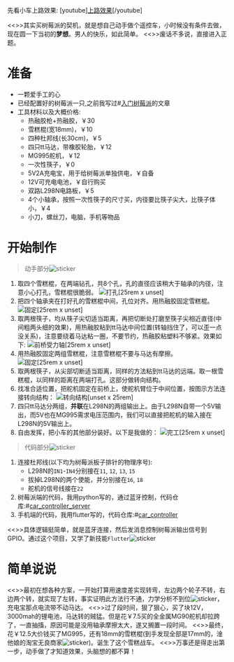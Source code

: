 先看小车上路效果:
[youtube][上路效果](https://www.youtube.com/embed/4ldY5mIPzvU)[/youtube]

<<>>其实买树莓派的契机，就是想自己动手做个遥控车，小时候没有条件去做，现在圆一下当初的**梦想**。男人的快乐，如此简单。
<<>>废话不多说，直接进入正题。

# 准备

* 一颗爱手工的心
* 已经配置好的树莓派一只,之前我写过#[入门树莓派](https://blog.halberd.cn/articles/1147)的文章
* 工具材料以及大概价格:
    * 热融胶枪+热融胶，￥30
    * 雪糕棍(宽18mm)，￥10
    * 四种杜邦线(长30cm)，￥5
    * 四只tt马达，带橡胶轮胎，￥12
    * MG995舵机，￥12
    * 一次性筷子，￥0
    * 5V2A充电宝，用于给树莓派单独供电，￥自备
    * 12V可充电电池，￥自行购买
    * 双路L298N电路板，￥5
    * 4个小轴承，按照一次性筷子的尺寸买，内径要比筷子尖大，比筷子体小，￥4
    * 小刀，螺丝刀，电脑，手机等物品

# 开始制作

> 动手部分![sticker](yellow-face/54)

1. 取四个雪糕棍，在两端钻孔，共8个孔，孔的直径应该稍大于轴承的内径，注意小心打孔，雪糕棍很脆弱。
   ![打孔[25rem x unset]](https://s2.loli.net/2022/08/16/HANTmZsdVWCJnew.jpg)
2. 把四个轴承夹在打好孔的雪糕棍中间，孔位对齐。用热融胶固定雪糕棍。
   ![固定[25rem x unset]](https://s2.loli.net/2022/08/16/qVsHZcXbWCdyUD6.jpg)
3. 取两根筷子，均从筷子尖切适当距离，再把切断处打磨至筷子尖相近直径(中间粗两头细的效果)，用热融胶粘到tt马达中间位置(转轴挡住了，可以歪一点没关系)，注意要绕着马达粘一圈，不要节约，热融胶粘塑料不够紧。效果如下:
   ![前桥受力轴[25rem x unset]](https://s2.loli.net/2022/08/16/qmtzXCVsAcDEZdK.jpg)
4. 用热融胶固定两组雪糕棍，注意雪糕棍不要与马达有摩擦。
   ![固定[25rem x unset]](https://s2.loli.net/2022/08/16/rz48c5UGZfuMxQa.jpg)
5. 取两根筷子，从尖部切断适当距离，同样的方法粘到tt马达的远端。取一根雪糕棍，以同样的距离在两端打孔。这部分做转向结构。
6. 找准合适位置，把舵机固定在前桥上，使舵机臂位于中间位置，按图示方法连接转向结构：
   ![转向结构[unset x 25rem]](https://s2.loli.net/2022/08/16/WIYd69QUOAemETo.jpg)
7. 四只tt马达分两组，**并联**在L298N的两组输出上。由于L298N自带一个5V输出，而5V也在MG995需求电压范围内，我们可以直接把舵机的输入接在L298N的5V输出上。
8. 自由发挥，把小车的其他部分装好。以下是我做的：
   ![完工[25rem x unset]](https://s2.loli.net/2022/08/16/iXLEkJ26stOVhrz.jpg)

> 代码部分![sticker](aru/133)

1. 连接杜邦线(以下均为树莓派板子排针的物理序号):
    * L298N的`IN1`-`IN4`分别接在`11`, `12`, `13`, `15`
    * 拔掉L298N的两个使能，并分别接在`16`, `18`
    * 舵机的信号线接在`22`
2. 树莓派端的代码，我用python写的，通过蓝牙控制，代码仓库:#[car\_controller_server](https://github.com/yunyuyuan/car_controller_server)
3. 手机端的代码，我用flutter写的，代码仓库:#[car_controller](https://github.com/yunyuyuan/car_controller)

<<>>具体逻辑挺简单，就是蓝牙连接，然后发消息控制树莓派输出信号到GPIO。通过这个项目，又学了新技能`Flutter`![sticker](aru/61)

# 简单说说

<<>>最初在想各种方案，一开始打算用速度差实现转弯，左边两个轮子不转，右边两个转，就实现了左转，事实证明此方法行不通，力学分析不到位![sticker](aru/7)，充电宝那点电流带不动马达。
<<>>过了段时间，狠了狠心，买了块12V，3000mah的锂电池，马达转的贼猛。但是花￥7.5买的全金属MG90舵机却拉跨了，一直抽搐，原因可能是没用轴承摩擦太大，遂又搁置一段时间。
<<>>最终，花￥12.5大价钱买了MG995，还有18mm的雪糕棍(到手发现全部是17mm的，淦他娘的淘宝无良商家![sticker](aru/105))。诞生了这个雪糕战车。
<<>>万事还是得走出第一步，动手做了才知道效果，头脑想的都不算！